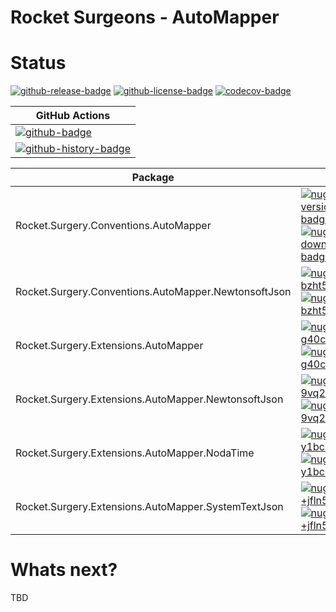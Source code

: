# Rocket Surgeons - AutoMapper

# Status

<!-- badges -->
[![github-release-badge]][github-release]
[![github-license-badge]][github-license]
[![codecov-badge]][codecov]
<!-- badges -->

<!-- history badges -->
| GitHub Actions |
| -------------- |
| [![github-badge]][github] |
| [![github-history-badge]][github] |
<!-- history badges -->

<!-- nuget packages -->
| Package | NuGet |
| ------- | ----- |
| Rocket.Surgery.Conventions.AutoMapper | [![nuget-version-/wlx/bdorefw-badge]![nuget-downloads-/wlx/bdorefw-badge]][nuget-/wlx/bdorefw] |
| Rocket.Surgery.Conventions.AutoMapper.NewtonsoftJson | [![nuget-version-bzht5npclwvq-badge]![nuget-downloads-bzht5npclwvq-badge]][nuget-bzht5npclwvq] |
| Rocket.Surgery.Extensions.AutoMapper | [![nuget-version-g40cerr0u5ig-badge]![nuget-downloads-g40cerr0u5ig-badge]][nuget-g40cerr0u5ig] |
| Rocket.Surgery.Extensions.AutoMapper.NewtonsoftJson | [![nuget-version-9vq2lyvvl54w-badge]![nuget-downloads-9vq2lyvvl54w-badge]][nuget-9vq2lyvvl54w] |
| Rocket.Surgery.Extensions.AutoMapper.NodaTime | [![nuget-version-y1bc0wuvai2q-badge]![nuget-downloads-y1bc0wuvai2q-badge]][nuget-y1bc0wuvai2q] |
| Rocket.Surgery.Extensions.AutoMapper.SystemTextJson | [![nuget-version-+jfln50w4pbg-badge]![nuget-downloads-+jfln50w4pbg-badge]][nuget-+jfln50w4pbg] |
<!-- nuget packages -->

# Whats next?

TBD

<!-- generated references -->
[github-release]: https://github.com/RocketSurgeonsGuild/AutoMapper.Extensions/releases/latest
[github-release-badge]: https://img.shields.io/github/release/RocketSurgeonsGuild/AutoMapper.Extensions.svg?logo=github&style=flat "Latest Release"
[github-license]: https://github.com/RocketSurgeonsGuild/AutoMapper.Extensions/blob/master/LICENSE
[github-license-badge]: https://img.shields.io/github/license/RocketSurgeonsGuild/AutoMapper.Extensions.svg?style=flat "License"
[codecov]: https://codecov.io/gh/RocketSurgeonsGuild/AutoMapper.Extensions
[codecov-badge]: https://img.shields.io/codecov/c/github/RocketSurgeonsGuild/AutoMapper.Extensions.svg?color=E03997&label=codecov&logo=codecov&logoColor=E03997&style=flat "Code Coverage"
[github]: https://github.com/RocketSurgeonsGuild/AutoMapper.Extensions/actions?query=workflow%3Aci
[github-badge]: https://img.shields.io/github/workflow/status/RocketSurgeonsGuild/AutoMapper.Extensions/ci.svg?label=github&logo=github&color=b845fc&logoColor=b845fc&style=flat "GitHub Actions Status"
[github-history-badge]: https://buildstats.info/github/chart/RocketSurgeonsGuild/AutoMapper.Extensions?includeBuildsFromPullRequest=false "GitHub Actions History"
[nuget-/wlx/bdorefw]: https://www.nuget.org/packages/Rocket.Surgery.Conventions.AutoMapper/
[nuget-version-/wlx/bdorefw-badge]: https://img.shields.io/nuget/v/Rocket.Surgery.Conventions.AutoMapper.svg?color=004880&logo=nuget&style=flat-square "NuGet Version"
[nuget-downloads-/wlx/bdorefw-badge]: https://img.shields.io/nuget/dt/Rocket.Surgery.Conventions.AutoMapper.svg?color=004880&logo=nuget&style=flat-square "NuGet Downloads"
[nuget-bzht5npclwvq]: https://www.nuget.org/packages/Rocket.Surgery.Conventions.AutoMapper.NewtonsoftJson/
[nuget-version-bzht5npclwvq-badge]: https://img.shields.io/nuget/v/Rocket.Surgery.Conventions.AutoMapper.NewtonsoftJson.svg?color=004880&logo=nuget&style=flat-square "NuGet Version"
[nuget-downloads-bzht5npclwvq-badge]: https://img.shields.io/nuget/dt/Rocket.Surgery.Conventions.AutoMapper.NewtonsoftJson.svg?color=004880&logo=nuget&style=flat-square "NuGet Downloads"
[nuget-g40cerr0u5ig]: https://www.nuget.org/packages/Rocket.Surgery.Extensions.AutoMapper/
[nuget-version-g40cerr0u5ig-badge]: https://img.shields.io/nuget/v/Rocket.Surgery.Extensions.AutoMapper.svg?color=004880&logo=nuget&style=flat-square "NuGet Version"
[nuget-downloads-g40cerr0u5ig-badge]: https://img.shields.io/nuget/dt/Rocket.Surgery.Extensions.AutoMapper.svg?color=004880&logo=nuget&style=flat-square "NuGet Downloads"
[nuget-9vq2lyvvl54w]: https://www.nuget.org/packages/Rocket.Surgery.Extensions.AutoMapper.NewtonsoftJson/
[nuget-version-9vq2lyvvl54w-badge]: https://img.shields.io/nuget/v/Rocket.Surgery.Extensions.AutoMapper.NewtonsoftJson.svg?color=004880&logo=nuget&style=flat-square "NuGet Version"
[nuget-downloads-9vq2lyvvl54w-badge]: https://img.shields.io/nuget/dt/Rocket.Surgery.Extensions.AutoMapper.NewtonsoftJson.svg?color=004880&logo=nuget&style=flat-square "NuGet Downloads"
[nuget-y1bc0wuvai2q]: https://www.nuget.org/packages/Rocket.Surgery.Extensions.AutoMapper.NodaTime/
[nuget-version-y1bc0wuvai2q-badge]: https://img.shields.io/nuget/v/Rocket.Surgery.Extensions.AutoMapper.NodaTime.svg?color=004880&logo=nuget&style=flat-square "NuGet Version"
[nuget-downloads-y1bc0wuvai2q-badge]: https://img.shields.io/nuget/dt/Rocket.Surgery.Extensions.AutoMapper.NodaTime.svg?color=004880&logo=nuget&style=flat-square "NuGet Downloads"
[nuget-+jfln50w4pbg]: https://www.nuget.org/packages/Rocket.Surgery.Extensions.AutoMapper.SystemTextJson/
[nuget-version-+jfln50w4pbg-badge]: https://img.shields.io/nuget/v/Rocket.Surgery.Extensions.AutoMapper.SystemTextJson.svg?color=004880&logo=nuget&style=flat-square "NuGet Version"
[nuget-downloads-+jfln50w4pbg-badge]: https://img.shields.io/nuget/dt/Rocket.Surgery.Extensions.AutoMapper.SystemTextJson.svg?color=004880&logo=nuget&style=flat-square "NuGet Downloads"
<!-- generated references -->

<!-- nuke-data
github:
  owner: RocketSurgeonsGuild
  repository: AutoMapper.Extensions
-->
